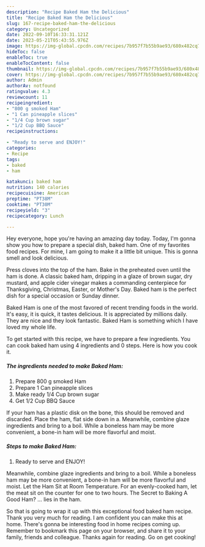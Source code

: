 ```yaml
---
description: "Recipe Baked Ham the Delicious"
title: "Recipe Baked Ham the Delicious"
slug: 167-recipe-baked-ham-the-delicious
category: Uncategorized
date: 2022-09-10T16:33:31.121Z
date: 2023-05-21T05:43:55.976Z
image: https://img-global.cpcdn.com/recipes/7b957f7b55b9ae93/680x482cq70/baked-ham-recipe-main-photo.jpg
hideToc: false
enableToc: true
enableTocContent: false
thumbnail: https://img-global.cpcdn.com/recipes/7b957f7b55b9ae93/680x482cq70/baked-ham-recipe-main-photo.jpg
cover: https://img-global.cpcdn.com/recipes/7b957f7b55b9ae93/680x482cq70/baked-ham-recipe-main-photo.jpg
author: Admin
authorAv: notfound
ratingvalue: 4.3
reviewcount: 11
recipeingredient:
- "800 g smoked Ham"
- "1 Can pineapple slices"
- "1/4 Cup brown sugar"
- "1/2 Cup BBQ Sauce"
recipeinstructions:

- "Ready to serve and ENJOY!"
categories:
- Recipe
tags:
- baked
- ham

katakunci: baked ham 
nutrition: 140 calories
recipecuisine: American
preptime: "PT38M"
cooktime: "PT30M"
recipeyield: "3"
recipecategory: Lunch

---
```



Hey everyone, hope you're having an amazing day today. Today, I'm gonna show you how to prepare a special dish, baked ham. One of my favorites food recipes. For mine, I am going to make it a little bit unique. This is gonna smell and look delicious.

Press cloves into the top of the ham. Bake in the preheated oven until the ham is done. A classic baked ham, dripping in a glaze of brown sugar, dry mustard, and apple cider vinegar makes a commanding centerpiece for Thanksgiving, Christmas, Easter, or Mother&#39;s Day. Baked ham is the perfect dish for a special occasion or Sunday dinner.

Baked Ham is one of the most favored of recent trending foods in the world. It's easy, it is quick, it tastes delicious. It is appreciated by millions daily. They are nice and they look fantastic. Baked Ham is something which I have loved my whole life.


To get started with this recipe, we have to prepare a few ingredients. You can cook baked ham using 4 ingredients and 0 steps. Here is how you cook it.

<!--inarticleads1-->

##### The ingredients needed to make Baked Ham:

1. Prepare 800 g smoked Ham
1. Prepare 1 Can pineapple slices
1. Make ready 1/4 Cup brown sugar
1. Get 1/2 Cup BBQ Sauce


If your ham has a plastic disk on the bone, this should be removed and discarded. Place the ham, flat side down in a. Meanwhile, combine glaze ingredients and bring to a boil. While a boneless ham may be more convenient, a bone-in ham will be more flavorful and moist. 

<!--inarticleads2-->

##### Steps to make Baked Ham:


1. Ready to serve and ENJOY!

Meanwhile, combine glaze ingredients and bring to a boil. While a boneless ham may be more convenient, a bone-in ham will be more flavorful and moist. Let the Ham Sit at Room Temperature. For an evenly-cooked ham, let the meat sit on the counter for one to two hours. The Secret to Baking A Good Ham? … lies in the ham. 

So that is going to wrap it up with this exceptional food baked ham recipe. Thank you very much for reading. I am confident you can make this at home. There's gonna be interesting food in home recipes coming up. Remember to bookmark this page on your browser, and share it to your family, friends and colleague. Thanks again for reading. Go on get cooking!
